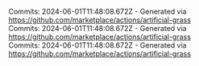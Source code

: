 Commits: 2024-06-01T11:48:08.672Z - Generated via https://github.com/marketplace/actions/artificial-grass
<br>
Commits: 2024-06-01T11:48:08.672Z - Generated via https://github.com/marketplace/actions/artificial-grass
<br>
Commits: 2024-06-01T11:48:08.672Z - Generated via https://github.com/marketplace/actions/artificial-grass
<br>
